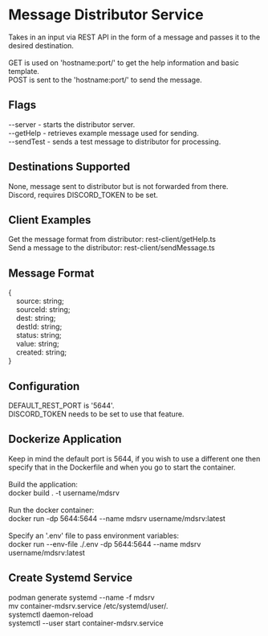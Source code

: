 # Message Distributor Service
Takes in an input via REST API in the form of a message and passes it to the desired destination. \
\
GET is used on 'hostname:port/' to get the help information and basic template. \
POST is sent to the 'hostname:port/' to send the message.

## Flags
--server   - starts the distributor server. \
--getHelp  - retrieves example message used for sending. \
--sendTest - sends a test message to distributor for processing.

## Destinations Supported
None, message sent to distributor but is not forwarded from there. \
Discord, requires DISCORD_TOKEN to be set.

## Client Examples
Get the message format from distributor: rest-client/getHelp.ts \
Send a message to the distributor: rest-client/sendMessage.ts

## Message Format
{ \
&nbsp;&nbsp;&nbsp;&nbsp;source: string; \
&nbsp;&nbsp;&nbsp;&nbsp;sourceId: string; \
&nbsp;&nbsp;&nbsp;&nbsp;dest: string; \
&nbsp;&nbsp;&nbsp;&nbsp;destId: string; \
&nbsp;&nbsp;&nbsp;&nbsp;status: string; \
&nbsp;&nbsp;&nbsp;&nbsp;value: string; \
&nbsp;&nbsp;&nbsp;&nbsp;created: string; \
}

## Configuration
DEFAULT_REST_PORT is '5644'. \
DISCORD_TOKEN needs to be set to use that feature.

## Dockerize Application
Keep in mind the default port is 5644, if you wish to use a different one then specify that in the Dockerfile and when you go to start the container. \
\
Build the application: \
docker build . -t username/mdsrv \
\
Run the docker container: \
docker run -dp 5644:5644 --name mdsrv username/mdsrv:latest \
\
Specify an '.env' file to pass environment variables: \
docker run --env-file ./.env -dp 5644:5644 --name mdsrv username/mdsrv:latest

## Create Systemd Service
podman generate systemd --name -f mdsrv \
mv container-mdsrv.service /etc/systemd/user/. \
systemctl daemon-reload \
systemctl --user start container-mdsrv.service
